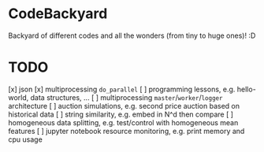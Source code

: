 # CodeBackyard
Backyard of different codes and all the wonders (from tiny to huge ones)! :D

# TODO
[x] json
[x] multiprocessing `do_parallel`
[ ] programming lessons, e.g. hello-world, data structures, ...
[ ] multiprocessing `master`/`worker`/`logger` architecture
[ ] auction simulations, e.g. second price auction based on historical data
[ ] string similarity, e.g. embed in N^d then compare
[ ] homogeneous data splitting, e.g. test/control with homogeneous mean features
[ ] jupyter notebook resource monitoring, e.g. print memory and cpu usage